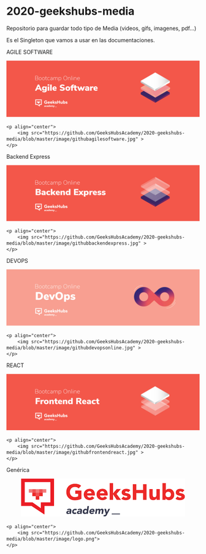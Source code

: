 # 2020-geekshubs-media
Repositorio para guardar todo tipo de Media (videos, gifs, imagenes, pdf...)

Es el Singleton que vamos a usar en las documentaciones.


AGILE SOFTWARE
<p align="center">
    <img src="https://github.com/GeeksHubsAcademy/2020-geekshubs-media/blob/master/image/githubagilesoftware.jpg" >	
</p>

```
<p align="center">
    <img src="https://github.com/GeeksHubsAcademy/2020-geekshubs-media/blob/master/image/githubagilesoftware.jpg" >	
</p>
```

Backend Express
<p align="center">
    <img src="https://github.com/GeeksHubsAcademy/2020-geekshubs-media/blob/master/image/githubbackendexpress.jpg" >	
</p>

```
<p align="center">
    <img src="https://github.com/GeeksHubsAcademy/2020-geekshubs-media/blob/master/image/githubbackendexpress.jpg" >	
</p>
```

DEVOPS
<p align="center">
    <img src="https://github.com/GeeksHubsAcademy/2020-geekshubs-media/blob/master/image/githubdevopsonline.jpg" >	
</p>

```
<p align="center">
    <img src="https://github.com/GeeksHubsAcademy/2020-geekshubs-media/blob/master/image/githubdevopsonline.jpg" >	
</p>
```

REACT
<p align="center">
    <img src="https://github.com/GeeksHubsAcademy/2020-geekshubs-media/blob/master/image/githubfrontendreact.jpg" >	
</p>

```
<p align="center">
    <img src="https://github.com/GeeksHubsAcademy/2020-geekshubs-media/blob/master/image/githubfrontendreact.jpg" >	
</p>
```

Genérica
<p align="center">
    <img src="https://github.com/GeeksHubsAcademy/2020-geekshubs-media/blob/master/image/logo.png" >	
</p>

```
<p align="center">
    <img src="https://github.com/GeeksHubsAcademy/2020-geekshubs-media/blob/master/image/logo.png">	
</p>
```
